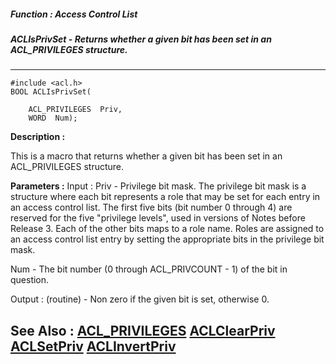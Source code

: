 ##### Function : Access Control List
##### ACLIsPrivSet - Returns whether a given bit has been set in an ACL_PRIVILEGES structure.
---
```
#include <acl.h>
BOOL ACLIsPrivSet(

	ACL_PRIVILEGES  Priv,
	WORD  Num);
```
**Description :**

This is a macro that returns whether a given bit has been set in an 
ACL_PRIVILEGES structure.

**Parameters :**
Input :
Priv  -  Privilege bit mask.  The privilege bit mask is a structure where each bit represents a role that may be set for each entry in an access control list.  The first five bits (bit number 0 through 4) are reserved for the five "privilege levels", used in versions of Notes before Release 3.   Each of the other bits maps to a role name.  Roles are assigned to an access control list entry by setting the appropriate bits in the privilege bit mask.

Num  -  The bit number (0 through ACL_PRIVCOUNT - 1) of the bit in question.

Output :
(routine)  -  Non zero if the given bit is set, otherwise 0.



**See Also :**
[ACL_PRIVILEGES](/domino-c-api-docs/reference/Data/ACL_PRIVILEGES)
[ACLClearPriv](/domino-c-api-docs/reference/Func/ACLClearPriv)
[ACLSetPriv](/domino-c-api-docs/reference/Func/ACLSetPriv)
[ACLInvertPriv](/domino-c-api-docs/reference/Func/ACLInvertPriv)
---
